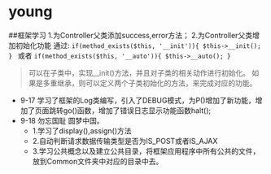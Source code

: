 # young
##框架学习
1.为Controller父类添加success,error方法；
2.为Controller父类增加初始化功能
    通过:
    ```if(method_exists($this, '__init')){
        $this->__init();
    }
    ```
    或者
    ```
    if(method_exists($this, '__auto')){
        $this->__auto();
    }
    ```
> 可以在子类中，实现__init()方法，并且对子类的相关动作进行初始化。
  如果是多重继承，则可以定义两个子类初始化的方法，来完成对应的功能。
* 9-17 学习了框架的Log类编写，引入了DEBUG模式，为P()增加了新功能，增加了页面跳转go()函数，增加了错误日志显示功能函数halt();
* 9-18 勿忘国耻 圆梦中国。
   - 1.学习了display(),assign()方法
   - 2.自动判断请求数据传输类型是否为IS_POST或者IS_AJAX
   - 3.学习公共概念以及建立公共目录，将框架应用程序中所有公共的文件，放到Common文件夹中对应的目录中去。
